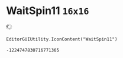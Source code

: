 # WaitSpin11 `16x16`
<img src="/img/WaitSpin11.png" width=16 height=16>

``` CSharp
EditorGUIUtility.IconContent("WaitSpin11")
```
```
-1224747830716771365
```
